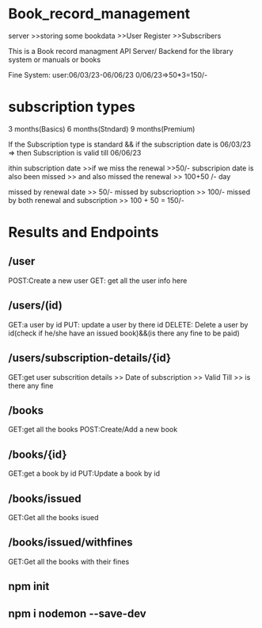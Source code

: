 # Book_record_management

server >>storing some bookdata
       >>User Register
       >>Subscribers

This is a Book record managment API Server/ Backend for the library system or manuals or books

Fine System:
user:06/03/23-06/06/23
0/06/23=>50*3=150/-

# subscription types
3 months(Basics)
6 months(Stndard)
9 months(Premium)

If the Subscription type is standard && if the subscription date is 06/03/23
=> then Subscription is valid till 06/06/23

ithin subscription date >>if we miss the renewal >>50/-
subscripion date is also been missed  >> and also missed the renewal >> 100+50 /- day

missed by renewal date >> 50/-
missed by subscrioption >> 100/-
missed by both renewal and subscription >> 100 + 50 = 150/-



# Results and Endpoints

## /user
POST:Create a new user
GET: get all the user info here 

## /users/(id)
 GET:a user by id
 PUT: update a user by there id
 DELETE: Delete a user by id(check if he/she have an issued book)&&(is there any fine to be paid)


 ## /users/subscription-details/{id}
 GET:get user subscrition details 
        >> Date of subscription
        >> Valid Till
        >> is there any fine

## /books
GET:get all the books
POST:Create/Add a new book

## /books/{id}
GET:get a book by id
PUT:Update a book by id


## /books/issued
GET:Get all the books isued

## /books/issued/withfines
GET:Get all the books with their fines




## npm init
## npm i nodemon --save-dev

